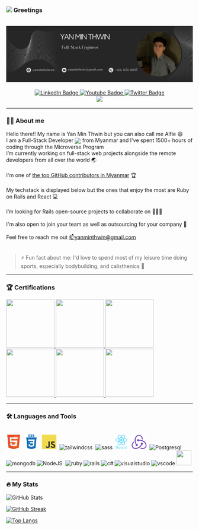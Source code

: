 ### <img src="https://media.giphy.com/media/hvRJCLFzcasrR4ia7z/giphy.gif" width="30px"/> Greetings 
<br>
<div align="center">
  <img src="./LinkedIn Cover.png" width="auto" height="auto"/>
</div>
<br>
<div id="badges" align="center">
  <a href="https://www.linkedin.com/in/yan-min-thwin-192862215/">
    <img src="https://img.shields.io/badge/LinkedIn-blue?style=for-the-badge&logo=linkedin&logoColor=white" alt="LinkedIn Badge"/>
  </a>
  <a href="your-youtube-URL">
    <img src="https://img.shields.io/badge/YouTube-red?style=for-the-badge&logo=youtube&logoColor=white" alt="Youtube Badge"/>
  </a>
  <a href="https://twitter.com/yanminthwin">
    <img src="https://img.shields.io/badge/Twitter-blue?style=for-the-badge&logo=twitter&logoColor=white" alt="Twitter Badge"/>
  </a>
  <br>
  <img src="https://komarev.com/ghpvc/?username=anbehindY&style=flat-square&color=blue" />
</div>


---
### 🧑‍💻 About me<br>

Hello there!! My name is Yan Min Thwin but you can also call me Alfie 😄<br>
I am a Full-Stack Developer <img align="center" src="https://media.giphy.com/media/v1.Y2lkPTc5MGI3NjExZmMxYWI2MzZiMmQxZWRhNzA0OWRhODk4OGU0OTZlODJjMGQwYTU0NCZjdD1z/M9gbBd9nbDrOTu1Mqx/giphy.gif" width="50"> from Myanmar and I've spent 1500+ hours of coding through the Microverse Program<br>
I’m currently working on full-stack web projects alongside the remote developers from all over the world 🌏<br><br>
I'm one of [the top GitHub contributors in Myanmar](https://github.com/gayanvoice/top-github-users/blob/main/markdown/public_contributions/myanmar.md) 🏆<br><br>
My techstack is displayed below but the ones that enjoy the most are Ruby on Rails and React 💻 <br><br>
I’m looking for Rails open-source projects to collaborate on 🧑‍🤝‍🧑 <br><br>
I'm also open to join your team as well as outsourcing for your company 🤝<br><br>
Feel free to reach me out [📫yanminthwin@gmail.com](mailto:yanminthwin@gmail.com)<br><br>
> ⚡ Fun fact about me: I'd love to spend most of my leisure time doing sports, especially bodybuilding, and calisthenics 💪

---

### 🏆 Certifications 

<div>
   <a href='https://www.credential.net/be68a48b-b8bb-4c69-99b6-c6b315deb05f#gs.5im4bs'>
    <img src='https://api.accredible.com/v1/frontend/credential_website_embed_image/badge/84931613' width="130" height="130"/>
  </a>
  <a href='https://www.credential.net/cc08cdec-3c22-46ca-862e-5183cc80b8fc#gs.5im237'>
    <img src='https://api.accredible.com/v1/frontend/credential_website_embed_image/badge/80242857' width="130" height="130"/>
  </a>
  <a href='https://www.credential.net/1e20af02-73ee-4cdb-8340-8216f0e7f00a#gs.5im8br'>
    <img src='https://api.accredible.com/v1/frontend/credential_website_embed_image/badge/77792769'width="130" height="130"/>
  </a>
  <a href='https://www.credential.net/ffe520be-d8e1-4220-84b7-5547c0712cea#gs.5im6zc'>
    <img src='https://api.accredible.com/v1/frontend/credential_website_embed_image/badge/74440095' width="130" height="130"/>
  </a>
  <a href='https://www.credential.net/e266b958-f218-46ff-8beb-c3dfa9dc66ae#gs.5im55u'>
    <img src='https://api.accredible.com/v1/frontend/credential_website_embed_image/badge/72351994' width="130" height="130"/>
  </a>
  <a href='https://www.credential.net/be68a48b-b8bb-4c69-99b6-c6b315deb05f#gs.5im4bs'>
    <img src='https://api.accredible.com/v1/frontend/credential_website_embed_image/badge/70101188' width="130" height="130"/>
  </a>
</div>

---

### :hammer_and_wrench: Languages and Tools 
<br>

<div>
  <img src="https://github.com/devicons/devicon/blob/master/icons/html5/html5-original.svg" title="HTML5" alt="HTML" width="40" height="40"/>&nbsp;
  <img src="https://github.com/devicons/devicon/blob/master/icons/css3/css3-plain-wordmark.svg"  title="CSS3" alt="CSS" width="40" height="40"/>&nbsp;
  <img src="https://github.com/devicons/devicon/blob/master/icons/javascript/javascript-original.svg" title="JavaScript" alt="JavaScript" width="40" height="40"/>&nbsp;
  <img src="https://cdn.jsdelivr.net/gh/devicons/devicon@latest/icons/tailwindcss/tailwindcss-original.svg" alt="tailwindcss" width="40" height="40"/>&nbsp;
  <img src="https://cdn.jsdelivr.net/gh/devicons/devicon/icons/sass/sass-original.svg" title="sass" alt="sass" width="40" height="40"/>
  <img src="https://github.com/devicons/devicon/blob/master/icons/react/react-original-wordmark.svg" title="React" alt="React" width="40" height="40"/>&nbsp;
  <img src="https://github.com/devicons/devicon/blob/master/icons/redux/redux-original.svg" title="Redux" alt="Redux " width="40" height="40"/>&nbsp;
  <img src="https://cdn.jsdelivr.net/gh/devicons/devicon/icons/postgresql/postgresql-original.svg" title="Postgresql" alt="Postgresql" width="40" height="40"/>&nbsp;
  <img src="https://cdn.jsdelivr.net/gh/devicons/devicon/icons/mongodb/mongodb-original-wordmark.svg" title="mongodb" alt="mongodb" width="40" height="40"/>
  <img src="https://cdn.jsdelivr.net/gh/devicons/devicon/icons/nodejs/nodejs-original.svg" title="NodeJS" alt="NodeJS" width="40" height="40"/>&nbsp;
  <img src="https://cdn.jsdelivr.net/gh/devicons/devicon/icons/ruby/ruby-original.svg" title="ruby" alt="ruby" width="40" height="40" />
  <img src="https://cdn.jsdelivr.net/gh/devicons/devicon/icons/rails/rails-plain.svg" title="rails" alt="rails" width="40" height="40"/>
  <img src="https://cdn.jsdelivr.net/gh/devicons/devicon/icons/csharp/csharp-original.svg" title="c#" alt="c#" width="40" height="40" />
  <img src="https://cdn.jsdelivr.net/gh/devicons/devicon/icons/visualstudio/visualstudio-plain.svg" title="visualstudio" alt="visualstudio" width="40" height="40"/>
  <img src="https://cdn.jsdelivr.net/gh/devicons/devicon/icons/vscode/vscode-original.svg" title="vscode" alt="vscode" width="40" height="40"/>
  <img src="https://cdn.jsdelivr.net/gh/devicons/devicon/icons/git/git-original.svg" width="40" height="40"/>
          
</div>

---

### :fire: My Stats 

![GitHub Stats](https://github-readme-stats.vercel.app/api?username=anbehindY&theme=dark&hide_border=true&include_all_commits=true&count_private=true)

[![GitHub Streak](http://github-readme-streak-stats.herokuapp.com?user=anbehindY&theme=dark&hide_border=true)](https://git.io/streak-stats)

[![Top Langs](https://github-readme-stats.vercel.app/api/top-langs/?username=anbehindY&layout=compact&theme=dark&hide_border=true)](https://github.com/anuraghazra/github-readme-stats)
